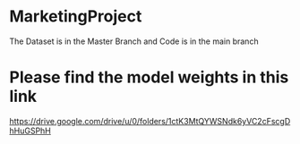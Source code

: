 # MarketingProject
The Dataset is in the Master Branch and Code is in the main branch

# Please find the model weights in this link
https://drive.google.com/drive/u/0/folders/1ctK3MtQYWSNdk6yVC2cFscgDhHuGSPhH
